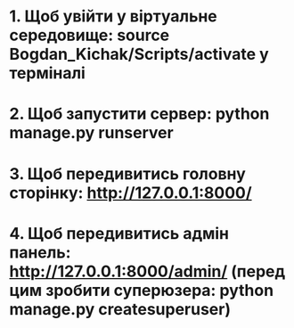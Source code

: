 # 1. Щоб увійти у віртуальне середовище: source Bogdan_Kichak/Scripts/activate у терміналі

# 2. Щоб запустити сервер: python manage.py runserver

# 3. Щоб передивитись головну сторінку: http://127.0.0.1:8000/

# 4. Щоб передивитись адмін панель: http://127.0.0.1:8000/admin/ (перед цим зробити суперюзера: python manage.py createsuperuser)
